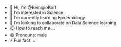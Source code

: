 - 👋 Hi, I’m @RemigioKort
- 👀 I’m interested in Science
- 🌱 I’m currently learning Epidemiology
- 💞️ I’m looking to collaborate on Data Science learning
- 📫 How to reach me ...
- 😄 Pronouns: male
- ⚡ Fun fact: ...

<!---
RemigioKort/RemigioKort is a ✨ special ✨ repository because its `README.md` (this file) appears on your GitHub profile.
You can click the Preview link to take a look at your changes.
--->
